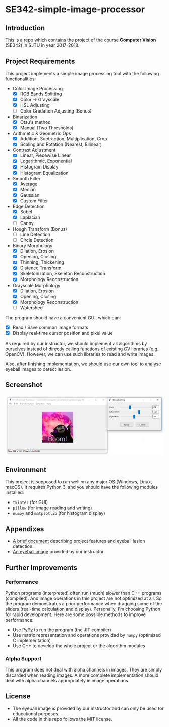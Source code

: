 # SE342-simple-image-processor

## Introduction

This is a repo which contains the project of the course **Computer Vision** (SE342) in SJTU in year 2017-2018.

## Project Requirements

This project implements a simple image processing tool with the following functionalities:

- Color Image Processing
  - [x] RGB Bands Splitting
  - [x] Color -> Grayscale
  - [x] HSL Adjusting
  - [ ] Color Gradation Adjusting (Bonus)
- Binarization
  - [x] Otsu's method
  - [x] Manual (Two Thresholds)
- Arithmetic & Geometric Ops
  - [x] Addition, Subtraction, Multiplication, Crop
  - [x] Scaling and Rotation (Nearest, Bilinear)
- Contrast Adjustment
  - [x] Linear, Piecewise Linear
  - [x] Logarithmic, Exponential
  - [x] Histogram Display
  - [x] Histogram Equalization
- Smooth Filter
  - [x] Average
  - [x] Median
  - [x] Gaussian
  - [x] Custom Filter
- Edge Detection
  - [x] Sobel
  - [x] Laplacian
  - [ ] Canny
- Hough Transform (Bonus)
  - [ ] Line Detection
  - [ ] Circle Detection
- Binary Morphology
  - [x] Dilation, Erosion
  - [x] Opening, Closing
  - [x] Thinning, Thickening
  - [x] Distance Transform
  - [x] Skeletonization, Skeleton Reconstruction
  - [x] Morphology Reconstruction
- Grayscale Morphology
  - [x] Dilation, Erosion
  - [x] Opening, Closing
  - [x] Morphology Reconstruction
  - [ ] Watershed

The program should have a convenient GUI, which can:

- [x] Read / Save common image formats
- [x] Display real-time cursor position and pixel value

As required by our instructor, we should implement all algorithms by ourselves instead of directly calling functions of existing CV libraries (e.g. OpenCV). However, we can use such libraries to read and write images.

Also, after finishing implementation, we should use our own tool to analyse eyeball images to detect lesion.

## Screenshot

![Screenshot](./screenshot.png)

## Environment

This project is supposed to run well on any major OS (Windows, Linux, macOS). It requires Python 3, and you should have the following modules installed:

- `tkinter` (for GUI)
- `pillow` (for image reading and writing)
- `numpy` and `matplotlib` (for histogram display)

## Appendixes

- [A brief document](./附加部分说明.pdf) describing project features and eyeball lesion detection.
- [An eyeball image](./test_imgs/eyeball.jpg) provided by our instructor.

## Further Improvements

### Performance

Python programs (interpreted) often run (much) slower than C++ programs (compiled). And image operations in this project are not optimized at all. So the program demonstrates a poor performance when dragging some of the sliders (real-time calculation and display). Personally, I'm choosing Python for rapid development. Here are some possible methods to improve performance:

- Use [PyPy](http://pypy.org/) to run the program (the JIT compiler)
- Use matrix representation and operations provided by `numpy` (optimized C implementation)
- Use C++ to develop the whole project or the algorithm modules

### Alpha Support

This program does not deal with alpha channels in images. They are simply discarded when reading images. A more complete implementation should deal with alpha channels appropriately in image operations.

## License

- The eyeball image is provided by our instructor and can only be used for educational purposes.
- All the code in this repo follows the MIT license.
